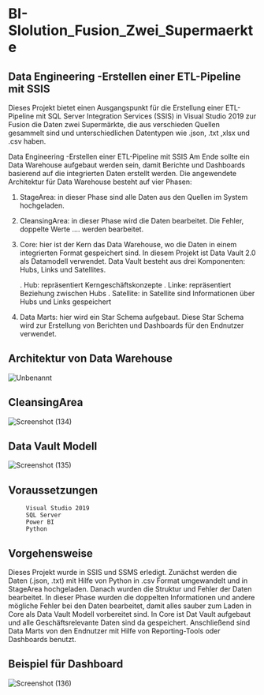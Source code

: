 # BI-Slolution_Fusion_Zwei_Supermaerkte

Data Engineering  -Erstellen einer ETL-Pipeline mit SSIS
------------------------------------------------------
Dieses Projekt bietet einen Ausgangspunkt für die Erstellung einer ETL-Pipeline mit SQL Server Integration Services (SSIS) 
in Visual Studio 2019 zur Fusion die Daten zwei Supermärkte, die aus verschieden Quellen gesammelt sind und unterschiedlichen Datentypen wie
.json, .txt ,xlsx und .csv haben.  

Data Engineering  -Erstellen einer ETL-Pipeline mit SSIS
Am Ende sollte ein Data Warehouse aufgebaut werden sein, damit Berichte und Dashboards basierend auf die integrierten Daten erstellt werden. 
Die angewendete Architektur für Data Warehouse besteht auf vier Phasen:

1. StageArea: in dieser Phase sind alle Daten aus den Quellen im System hochgeladen.
2. CleansingArea: in dieser Phase wird die Daten bearbeitet. Die Fehler, doppelte Werte .... werden bearbeitet.
3. Core: hier ist der Kern das Data Warehouse, wo die Daten in einem integrierten Format gespeichert sind. In diesem Projekt ist Data Vault 2.0 als Datamodell verwendet. Data Vault besteht aus drei Komponenten: Hubs, Links und Satellites.

   . Hub:  repräsentiert Kerngeschäftskonzepte
   . Linke: repräsentiert Beziehung zwischen Hubs
   . Satellite: in Satellite sind Informationen über Hubs und Links gespeichert


4. Data Marts: hier wird ein Star Schema aufgebaut. Diese Star Schema wird zur Erstellung von Berichten und Dashboards für den Endnutzer verwendet.



 Architektur von Data Warehouse
----------------------------------------------------
 
![Unbenannt](https://user-images.githubusercontent.com/116841480/206168137-11f11bc8-262b-4a06-9bdb-c5ce2be56724.PNG)



CleansingArea 
----------------------------------------------------------

![Screenshot (134)](https://user-images.githubusercontent.com/116841480/206174638-4aff04ab-f6ec-4c94-ae2e-a0df015aaebc.png)


Data Vault Modell
-----------------------------------------------------------------
![Screenshot (135)](https://user-images.githubusercontent.com/116841480/206174762-a57cb74d-2178-4eb4-b2de-2fc8f695982b.png)


Voraussetzungen
---------------------------------------------------------------------
         Visual Studio 2019               
         SQL Server
         Power BI
         Python
        
Vorgehensweise
----------------------------------------------------------------------
Dieses Projekt wurde in SSIS und SSMS erledigt. Zunächst werden die Daten (.json, .txt) mit Hilfe von Python in .csv Format umgewandelt und in StageArea hochgeladen. Danach wurden die Struktur und Fehler der Daten bearbeitet. In dieser Phase wurden die doppelten Informationen und andere mögliche Fehler bei den Daten bearbeitet, damit alles sauber zum Laden in Core als Data Vault Modell vorbereitet sind. 
In Core ist Dat Vault aufgebaut und alle Geschäftsrelevante Daten sind da gespeichert. Anschließend sind Data Marts von den Endnutzer mit Hilfe von Reporting-Tools oder Dashboards benutzt.
 


Beispiel für Dashboard
-------------------------------------------------------------------------
![Screenshot (136)](https://user-images.githubusercontent.com/116841480/206181131-750c384c-3a8f-4983-bb07-29d2466c08c5.png)







